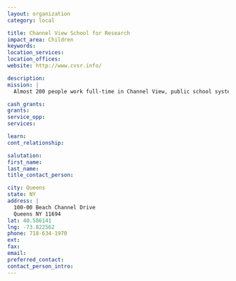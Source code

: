 ```yaml
---
layout: organization
category: local

title: Channel View School for Research
impact_area: Children
keywords: 
location_services: 
location_offices: 
website: http://www.cvsr.info/

description: 
mission: |
  Almost 200 people work full-time in Channel View, public school system — gifted teachers, principals, administrators, counselors, secretaries, paraprofessionals, custodians, and many, many more. Our shared mission is to provide all the students we serve with the kind of education that will give them the tools to thrive in college and careers, and to contribute to their communities. 

cash_grants: 
grants: 
service_opp: 
services: 

learn: 
cont_relationship: 

salutation: 
first_name: 
last_name: 
title_contact_person: 

city: Queens
state: NY
address: |
  100-00 Beach Channel Drive     
  Queens NY 11694
lat: 40.586141
lng: -73.822562
phone: 718-634-1970
ext: 
fax: 
email: 
preferred_contact: 
contact_person_intro: 
---
```

